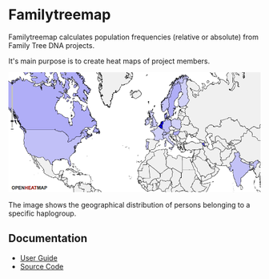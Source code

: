 # Familytreemap

Familytreemap calculates population frequencies
(relative or absolute) from Family Tree DNA projects.

It's main purpose is to create heat maps of project members.

![Geograpical distribution of a haplogroup](https://raw.githubusercontent.com/yogischogi/familytreemap/master/doc/heatmap.png)

The image shows the geographical distribution of persons
belonging to a specific haplogroup.

## Documentation

* [User Guide](https://github.com/yogischogi/familytreemap/blob/master/doc/familytreemap.pdf?raw=true)
* [Source Code](http://godoc.org/github.com/yogischogi/familytreemap)
